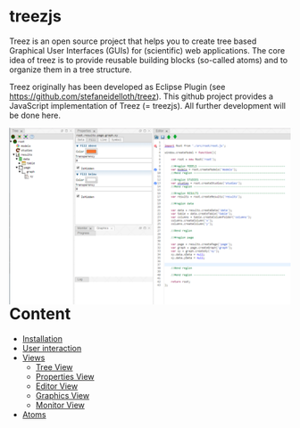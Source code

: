 # treezjs
Treez is an open source project that helps you to create tree based Graphical User Interfaces (GUIs) for (scientific) web applications. The core idea of treez is to provide reusable building blocks (so-called atoms) and to organize them in a tree structure.

Treez originally has been developed as Eclipse Plugin (see https://github.com/stefaneidelloth/treez). This github project provides  a JavaScript implementation of Treez (= treezjs). All further development will be done here. 

<img align="right" width="650" src="./doc/images/treezjs.png">

# Content

* [Installation](doc/installation.md)
* [User interaction](doc/userInteraction.md)
* [Views](doc/views.md)
  * [Tree View](doc/views/treeView.md)
  * [Properties View](doc/views/propertiesView.md)
  * [Editor View](doc/views/editorView.md)
  * [Graphics View](doc/views/graphicsView.md)
  * [Monitor View](doc/views/monitorView.md)
* [Atoms](doc/atoms.md)

